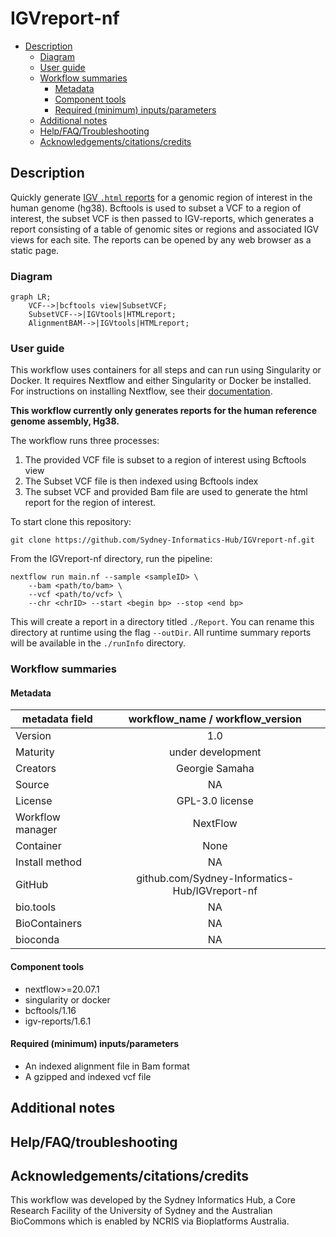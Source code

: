 # IGVreport-nf 

- [Description](#description)
  - [Diagram](#diagram)
  - [User guide](#user-guide)
  - [Workflow summaries](#workflow-summaries)
      - [Metadata](#metadata)
      - [Component tools](#component-tools)
      - [Required (minimum)
        inputs/parameters](#required-minimum-inputsparameters)
  - [Additional notes](#additional-notes)
  - [Help/FAQ/Troubleshooting](#helpfaqtroubleshooting)
  - [Acknowledgements/citations/credits](#acknowledgementscitationscredits)

## Description 

Quickly generate [IGV `.html` reports](https://github.com/igvteam/igv-reports) for a genomic region of interest in the human genome (hg38). Bcftools is used to subset a VCF to a region of interest, the subset VCF is then passed to IGV-reports, which generates a report consisting of a table of genomic sites or regions and associated IGV views for each site. The reports can be opened by any web browser as a static page.  

### Diagram 

```mermaid
graph LR;
    VCF-->|bcftools view|SubsetVCF;
    SubsetVCF-->|IGVtools|HTMLreport;
    AlignmentBAM-->|IGVtools|HTMLreport;
```

### User guide

This workflow uses containers for all steps and can run using Singularity or Docker. It requires Nextflow and either Singularity or Docker be installed. For instructions on installing Nextflow, see their [documentation](https://www.nextflow.io/docs/latest/getstarted.html).

**This workflow currently only generates reports for the human reference genome assembly, Hg38.** 

The workflow runs three processes: 
1. The provided VCF file is subset to a region of interest using Bcftools view 
2. The Subset VCF file is then indexed using Bcftools index 
3. The subset VCF and provided Bam file are used to generate the html report for the region of interest. 

To start clone this repository: 
```
git clone https://github.com/Sydney-Informatics-Hub/IGVreport-nf.git
```

From the IGVreport-nf directory, run the pipeline: 
```
nextflow run main.nf --sample <sampleID> \
    --bam <path/to/bam> \
    --vcf <path/to/vcf> \
    --chr <chrID> --start <begin bp> --stop <end bp>     
```

This will create a report in a directory titled `./Report`. You can rename this directory at runtime using the flag `--outDir`. All runtime summary reports will be available in the `./runInfo` directory.  

### Workflow summaries

#### Metadata 

|metadata field     | workflow_name / workflow_version  |
|-------------------|:---------------------------------:|
|Version            | 1.0                               |
|Maturity           | under development                 |
|Creators           | Georgie Samaha                    |
|Source             | NA                                |
|License            | GPL-3.0 license                   |
|Workflow manager   | NextFlow                          |
|Container          | None                              |
|Install method     | NA                                |
|GitHub             | github.com/Sydney-Informatics-Hub/IGVreport-nf    |
|bio.tools 	        | NA                                |
|BioContainers      | NA                                | 
|bioconda           | NA                                |

#### Component tools

* nextflow>=20.07.1
* singularity or docker
* bcftools/1.16
* igv-reports/1.6.1

#### Required (minimum) inputs/parameters

* An indexed alignment file in Bam format 
* A gzipped and indexed vcf file

## Additional notes

## Help/FAQ/troubleshooting 

## Acknowledgements/citations/credits

This workflow was developed by the Sydney Informatics Hub, a Core Research Facility of the University of Sydney and the Australian BioCommons which is enabled by NCRIS via Bioplatforms Australia. 
